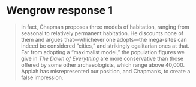 # Wengrow response 1

> In fact, Chapman proposes three models of habitation, ranging from seasonal to relatively permanent habitation. He discounts none of them and argues that—whichever one adopts—the mega-sites can indeed be considered “cities,” and strikingly egalitarian ones at that. Far from adopting a “maximalist model,” the population figures we give in _The Dawn of Everything_ are more conservative than those offered by some other archaeologists, which range above 40,000. Appiah has misrepresented our position, and Chapman’s, to create a false impression.